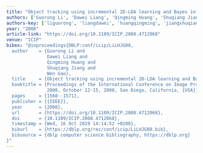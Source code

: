 ```yaml
---
title: "Object tracking using incremental 2D-LDA learning and Bayes inference"
authors: ['Guorong Li', 'Dawei Liang', 'Qingming Huang', 'Shuqiang Jiang', 'Wen Gao 0001']
authors-key: ['liguorong', 'liangdawei', 'huangqingming', 'jiangshuqiang', 'gaowen']
year: "2008"
article-link: "https://doi.org/10.1109/ICIP.2008.4712068"
venue: "ICIP"
bibex: "@inproceedings{DBLP:conf/icip/LiLHJG08,
  author    = {Guorong Li and
               Dawei Liang and
               Qingming Huang and
               Shuqiang Jiang and
               Wen Gao},
  title     = {Object tracking using incremental 2D-LDA learning and Bayes inference},
  booktitle = {Proceedings of the International Conference on Image Processing, {ICIP}
               2008, October 12-15, 2008, San Diego, California, {USA}},
  pages     = {1568--1571},
  publisher = {{IEEE}},
  year      = {2008},
  url       = {https://doi.org/10.1109/ICIP.2008.4712068},
  doi       = {10.1109/ICIP.2008.4712068},
  timestamp = {Wed, 16 Oct 2019 14:14:52 +0200},
  biburl    = {https://dblp.org/rec/conf/icip/LiLHJG08.bib},
  bibsource = {dblp computer science bibliography, https://dblp.org}
}"
---
```

